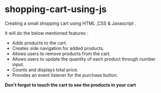 # shopping-cart-using-js

Creating a small shopping cart using HTML ,CSS &amp; Javascript .

It will do the below mentioned features :

* Adds products to the cart.
* Creates side navigation for added products.
* Allows users to remove products from the cart.
* Allows users to update the quantity of each product through number input.
* Counts and displays total price.
* Provides an event listener for the purchase button.

 **Don't forgot to touch the cart to see the products in your cart**
